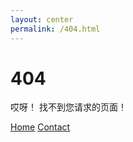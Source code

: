 ```yaml
---
layout: center
permalink: /404.html
---
```


# 404

哎呀！ 找不到您请求的页面！

<div class="mt3">
  <a href="{{ site.baseurl }}/" class="button button-blue button-big">Home</a>
  <a href="{{ site.baseurl }}/contact/" class="button button-blue button-big">Contact</a>
</div>
